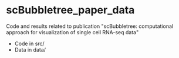 # scBubbletree_paper_data
Code and results related to publication "scBubbletree: computational approach for visualization of single cell RNA-seq data"

* Code in src/
* Data in data/
